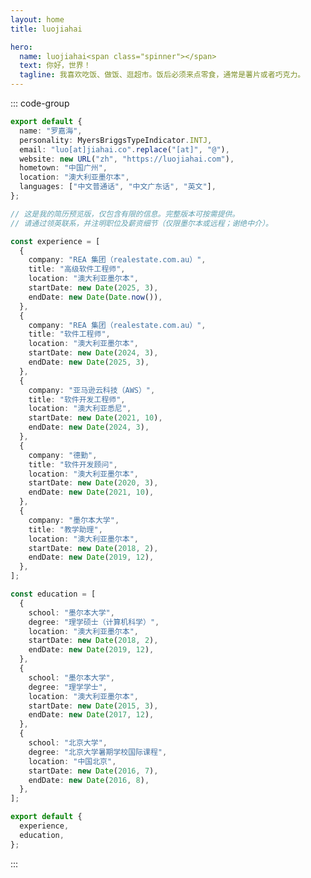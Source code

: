```yaml
---
layout: home
title: luojiahai

hero:
  name: luojiahai<span class="spinner"></span>
  text: 你好，世界！
  tagline: 我喜欢吃饭、做饭、逛超市。饭后必须来点零食，通常是薯片或者巧克力。
---
```


<Badge type="pink" label="🖥️" text="软件工程打工人" />
<Badge type="light-blue" label="✈️" text="空客模拟飞行员" />
<Badge type="yellow" label="🍟" text="麦当劳忠实信徒" />
<Badge type="red" label="🍗" text="肯德基炸鸡狂热爱好者" />

::: code-group

```typescript [whoami.ts] :line-numbers
export default {
  name: "罗嘉海",
  personality: MyersBriggsTypeIndicator.INTJ,
  email: "luo[at]jiahai.co".replace("[at]", "@"),
  website: new URL("zh", "https://luojiahai.com"),
  hometown: "中国广州",
  location: "澳大利亚墨尔本",
  languages: ["中文普通话", "中文广东话", "英文"],
};
```

```typescript [resume.ts] :line-numbers
// 这是我的简历预览版，仅包含有限的信息。完整版本可按需提供。
// 请通过领英联系，并注明职位及薪资细节（仅限墨尔本或远程；谢绝中介）。

const experience = [
  {
    company: "REA 集团（realestate.com.au）",
    title: "高级软件工程师",
    location: "澳大利亚墨尔本",
    startDate: new Date(2025, 3),
    endDate: new Date(Date.now()),
  },
  {
    company: "REA 集团（realestate.com.au）",
    title: "软件工程师",
    location: "澳大利亚墨尔本",
    startDate: new Date(2024, 3),
    endDate: new Date(2025, 3),
  },
  {
    company: "亚马逊云科技（AWS）",
    title: "软件开发工程师",
    location: "澳大利亚悉尼",
    startDate: new Date(2021, 10),
    endDate: new Date(2024, 3),
  },
  {
    company: "德勤",
    title: "软件开发顾问",
    location: "澳大利亚墨尔本",
    startDate: new Date(2020, 3),
    endDate: new Date(2021, 10),
  },
  {
    company: "墨尔本大学",
    title: "教学助理",
    location: "澳大利亚墨尔本",
    startDate: new Date(2018, 2),
    endDate: new Date(2019, 12),
  },
];

const education = [
  {
    school: "墨尔本大学",
    degree: "理学硕士（计算机科学）",
    location: "澳大利亚墨尔本",
    startDate: new Date(2018, 2),
    endDate: new Date(2019, 12),
  },
  {
    school: "墨尔本大学",
    degree: "理学学士",
    location: "澳大利亚墨尔本",
    startDate: new Date(2015, 3),
    endDate: new Date(2017, 12),
  },
  {
    school: "北京大学",
    degree: "北京大学暑期学校国际课程",
    location: "中国北京",
    startDate: new Date(2016, 7),
    endDate: new Date(2016, 8),
  },
];

export default {
  experience,
  education,
};
```

:::
